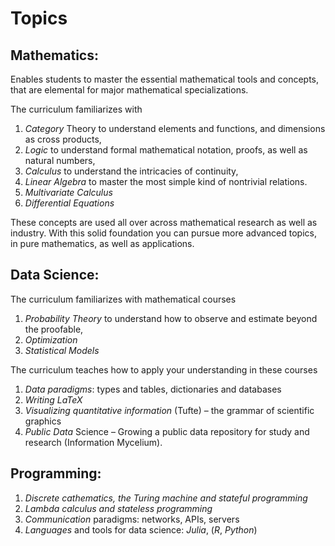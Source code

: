 # Topics

## Mathematics:

Enables students to master the essential mathematical tools and concepts,
that are elemental for major mathematical specializations.

The curriculum familiarizes with

1.  *Category* Theory to understand elements and functions, and dimensions as cross products,
2.  *Logic* to understand formal mathematical notation, proofs, as well as natural numbers,
3.  *Calculus* to understand the intricacies of continuity,
4.  *Linear Algebra* to master the most simple kind of nontrivial relations.
5.  *Multivariate Calculus*
6.  *Differential Equations*

These concepts are used all over across mathematical research as well as industry.
With this solid foundation you can pursue more advanced topics,
in pure mathematics, as well as applications.

## Data Science:

The curriculum familiarizes with mathematical courses

1.  *Probability Theory* to understand how to observe and estimate beyond the proofable,
2.  *Optimization*
3.  *Statistical Models*

The curriculum teaches how to apply your understanding in these courses

1.  *Data paradigms*: types and tables, dictionaries and databases
2.  *Writing LaTeX*
3.  *Visualizing quantitative information* (Tufte) &#x2013; the grammar of scientific graphics
4.  *Public Data* Science &#x2013; Growing a public data repository for study and research (Information Mycelium).

## Programming:

1.  *Discrete cathematics, the Turing machine and stateful programming*
2.  *Lambda calculus and stateless programming*
3.  *Communication* paradigms: networks, APIs, servers
4.  *Languages* and tools for data science:  *Julia*, (*R*, *Python*)

